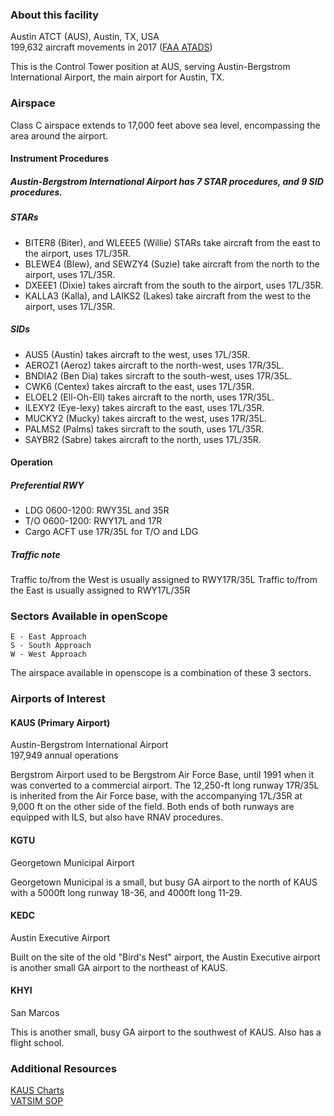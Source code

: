 ### About this facility

Austin ATCT (AUS), Austin, TX, USA  
199,632 aircraft movements in 2017 ([FAA ATADS](https://aspm.faa.gov/opsnet/sys/Airport.asp))

This is the Control Tower position at AUS, serving Austin-Bergstrom International Airport, the main airport for Austin, TX.

### Airspace

Class C airspace extends to 17,000 feet above sea level, encompassing the area around the airport.

#### Instrument Procedures

##### Austin-Bergstrom International Airport has 7 STAR procedures, and 9 SID procedures. 

##### STARs
- BITER8 (Biter), and WLEEE5 (Willie) STARs take aircraft from the east to the airport, uses 17L/35R.
- BLEWE4 (Blew), and SEWZY4 (Suzie) take aircraft from the north to the airport, uses 17L/35R.
- DXEEE1 (Dixie) takes aircraft from the south to the airport, uses 17L/35R.
- KALLA3 (Kalla), and LAIKS2 (Lakes) take aircraft from the west to the airport, uses 17L/35R.

##### SIDs
- AUS5 (Austin) takes aircraft to the west, uses 17L/35R.
- AEROZ1 (Aeroz) takes aircraft to the north-west, uses 17R/35L.
- BNDIA2 (Ben Dia) takes sircraft to the south-west, uses 17R/35L.
- CWK6 (Centex) takes aircraft to the east, uses 17L/35R.
- ELOEL2 (Ell-Oh-Ell) takes aircraft to the north, uses 17R/35L.
- ILEXY2 (Eye-lexy) takes aircraft to the east, uses 17L/35R.
- MUCKY2 (Mucky) takes aircraft to the west, uses 17R/35L.
- PALMS2 (Palms) takes sircraft to the south, uses 17L/35R.
- SAYBR2 (Sabre) takes aircraft to the north, uses 17L/35R.

#### Operation

##### Preferential RWY

- LDG 0600-1200: RWY35L and 35R
- T/O 0600-1200: RWY17L and 17R
- Cargo ACFT use 17R/35L for T/O and LDG

##### Traffic note

Traffic to/from the West is usually assigned to RWY17R/35L Traffic to/from the East is usually assigned to RWY17L/35R

### Sectors Available in openScope

```
E - East Approach
S - South Approach
W - West Approach
```
The airspace available in openscope is a combination of these 3 sectors.

### Airports of Interest

#### KAUS (Primary Airport)

Austin-Bergstrom International Airport  
197,949 annual operations

Bergstrom Airport used to be Bergstrom Air Force Base, until 1991 when it was converted to a commercial airport. The 12,250-ft long runway 17R/35L is inherited from the Air Force base, with the accompanying 17L/35R at 9,000 ft on the other side of the field. Both ends of both runways are equipped with ILS, but also have RNAV procedures.

#### KGTU

Georgetown Municipal Airport

Georgetown Municipal is a small, but busy GA airport to the north of KAUS with a 5000ft long runway 18-36, and 4000ft long 11-29.

#### KEDC

Austin Executive Airport

Built on the site of the old "Bird's Nest" airport, the Austin Executive airport is another small GA airport to the northeast of KAUS.

#### KHYI

San Marcos

This is another small, busy GA airport to the southwest of KAUS. Also has a flight school.

### Additional Resources

[KAUS Charts](https://skyvector.com/airport/AUS/Austin-Bergstrom-International-Airport)  
[VATSIM SOP](https://www.zhuartcc.org/files/SOP%20-%20Austin%20TRACON.pdf)

